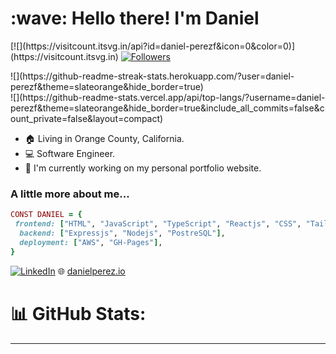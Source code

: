 <h1 align="left" id="macropower-title">:wave: Hello there! I'm Daniel</h1>
<p align="left">
 [![](https://visitcount.itsvg.in/api?id=daniel-perezf&icon=0&color=0)](https://visitcount.itsvg.in)
  <a href="https://github.com/Daniel-PerezF">
    <img alt="Followers" src="https://img.shields.io/github/followers/Daniel-PerezF?label=Followers&style=social">
  </a>
</p>

<div align="left">
 ![](https://github-readme-streak-stats.herokuapp.com/?user=daniel-perezf&theme=slateorange&hide_border=true)<br/>
![](https://github-readme-stats.vercel.app/api/top-langs/?username=daniel-perezf&theme=slateorange&hide_border=true&include_all_commits=false&count_private=false&layout=compact)
  
  - :house: Living in Orange County, California.
  - :computer: Software Engineer.
  - :dart: I'm currently working on my personal portfolio website.
</div>

### A little more about me...  

```ruby
CONST DANIEL = {
 frontend: ["HTML", "JavaScript", "TypeScript", "Reactjs", "CSS", "Tailwind"],
  backend: ["Expressjs", "Nodejs", "PostreSQL"],
  deployment: ["AWS", "GH-Pages"],
}

```
[![LinkedIn](https://img.shields.io/badge/LinkedIn-%230077B5.svg?logo=linkedin&logoColor=white)](https://linkedin.com/in/daniel-f-perez) 
🌐 [danielperez.io](danielperez.io)



# 📊 GitHub Stats:

---
